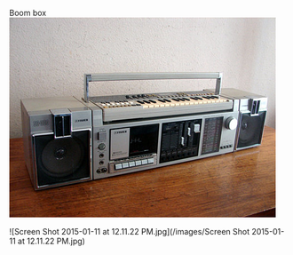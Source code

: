 Boom box
![boom](/images/1f61f54d7570f94c87ddf657bc1108b9acc125e4_m.jpg)

![Screen Shot 2015-01-11 at 12.11.22 PM.jpg](/images/Screen Shot 2015-01-11 at 12.11.22 PM.jpg)

